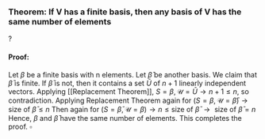 ### Theorem: If V has a finite basis, then any basis of V has the same number of elements
?
#### Proof:
Let $\beta$ be a finite basis with n elements. Let $\bar{\beta}$ be another basis. We claim that $\bar{\beta}$ is finite.
If $\bar{\beta}$ is not, then it contains a set $\bar{U}$ of $n+1$ linearly independent vectors. Applying [[Replacement Theorem]], $S=\beta, \mathcal{U}=\bar{U} \to n+1\leq n$, so contradiction.
Applying Replacement Theorem again for $(S=\beta, \mathcal{U}=\bar{\beta}) \to \text{size of }\bar{\beta} \leq  n$
Then again for $(S=\bar{\beta}, \mathcal{U}=\beta) \to n\leq \text{size of } \bar{\beta}$
$\to \text{ size of } \bar{\beta}=n$
Hence, $\beta \text{ and } \bar{\beta}$ have the same number of elements.
This completes the proof. $\square$
<!--SR:!2025-06-17,4,270-->
